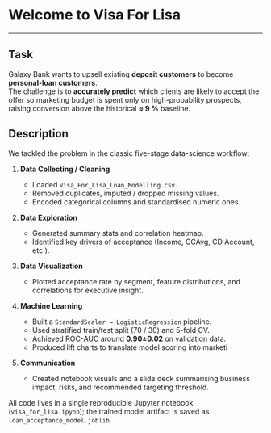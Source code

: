 # Welcome to Visa For Lisa
***

## Task
Galaxy Bank wants to upsell existing **deposit customers** to become **personal-loan customers**.  
The challenge is to **accurately predict** which clients are likely to accept the offer so marketing budget is spent only on high-probability prospects, raising conversion above the historical **≈ 9 %** baseline.

## Description
We tackled the problem in the classic five-stage data-science workflow:

1. **Data Collecting / Cleaning**  
   * Loaded `Visa_For_Lisa_Loan_Modelling.csv`.  
   * Removed duplicates, imputed / dropped missing values.  
   * Encoded categorical columns and standardised numeric ones.

2. **Data Exploration**  
   * Generated summary stats and correlation heatmap.  
   * Identified key drivers of acceptance (Income, CCAvg, CD Account, etc.).

3. **Data Visualization**  
   * Plotted acceptance rate by segment, feature distributions, and correlations for executive insight.

4. **Machine Learning**  
   * Built a `StandardScaler → LogisticRegression` pipeline.  
   * Used stratified train/test split (70 / 30) and 5-fold CV.  
   * Achieved ROC-AUC around **0.90±0.02** on validation data.  
   * Produced lift charts to translate model scoring into marketi

5. **Communication**  
   * Created notebook visuals and a slide deck summarising business impact, risks, and recommended targeting threshold.

All code lives in a single reproducible Jupyter notebook (`visa_for_lisa.ipynb`); the trained model artifact is saved as `loan_acceptance_model.joblib`.
